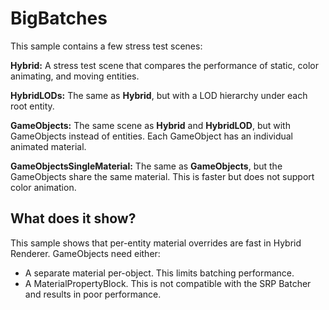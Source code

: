 # BigBatches

This sample contains a few stress test scenes:

**Hybrid:** A stress test scene that compares the performance of static, color animating, and moving entities.

**HybridLODs:** The same as **Hybrid**, but with a LOD hierarchy under each root entity.

**GameObjects:** The same scene as **Hybrid** and **HybridLOD**, but with GameObjects instead of entities. Each GameObject has an individual animated material.

**GameObjectsSingleMaterial:** The same as **GameObjects**, but the GameObjects share the same material. This is faster but does not support color animation.

## What does it show?

This sample shows that per-entity material overrides are fast in Hybrid Renderer. GameObjects need either:
- A separate material per-object. This limits batching performance.
- A MaterialPropertyBlock. This is not compatible with the SRP Batcher and results in poor performance.
